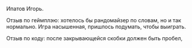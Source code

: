 Ипатов Игорь.

Отзыв по геймплэю:
хотелось бы рандомайзер по словам, но и так нормально. Игра насышенная, пришлось подумать, чтобы выиграть.

Отзыв по коду:
после закрывающейся скобки должен быть пробел, 
